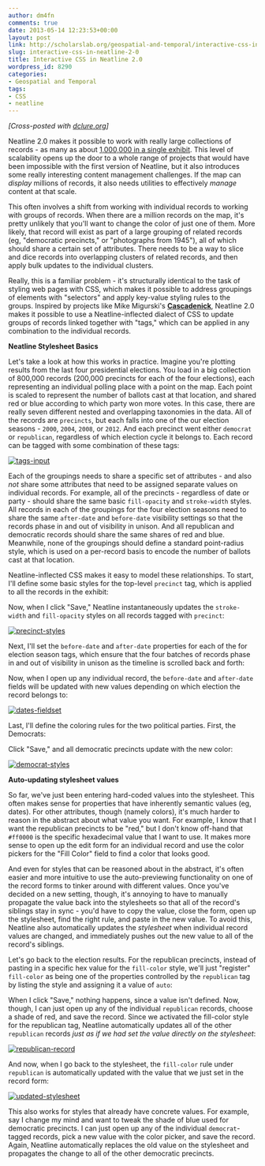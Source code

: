 ```yaml
---
author: dm4fn
comments: true
date: 2013-05-14 12:23:53+00:00
layout: post
link: http://scholarslab.org/geospatial-and-temporal/interactive-css-in-neatline-2-0/
slug: interactive-css-in-neatline-2-0
title: Interactive CSS in Neatline 2.0
wordpress_id: 8290
categories:
- Geospatial and Temporal
tags:
- CSS
- neatline
---
```


_[Cross-posted with [dclure.org](http://dclure.org/uncategorized/interactive-css-in-neatline-2-0/)]_

Neatline 2.0 makes it possible to work with really large collections of records - as many as about [1,000,000 in a single exhibit](http://dclure.org/logs/neatline-one-million-records/). This level of scalability opens up the door to a whole range of projects that would have been impossible with the first version of Neatline, but it also introduces some really interesting content management challenges. If the map can _display_ millions of records, it also needs utilities to effectively _manage_ content at that scale.

This often involves a shift from working with individual records to working with groups of records. When there are a million records on the map, it's pretty unlikely that you'll want to change the color of just one of them. More likely, that record will exist as part of a large grouping of related records (eg, "democratic precincts," or "photographs from 1945"), all of which should share a certain set of attributes. There needs to be a way to slice and dice records into overlapping clusters of related records, and then apply bulk updates to the individual clusters.

Really, this is a familiar problem - it's structurally identical to the task of styling web pages with CSS, which makes it possible to address groupings of elements with "selectors" and apply key-value styling rules to the groups. Inspired by projects like Mike Migurski's [**Cascadenick**](https://github.com/mapnik/Cascadenik), Neatline 2.0 makes it possible to use a Neatline-inflected dialect of CSS to update groups of records linked together with "tags," which can be applied in any combination to the individual records.

**Neatline Stylesheet Basics**

Let's take a look at how this works in practice. Imagine you're plotting results from the last four presidential elections. You load in a big collection of 800,000 records (200,000 precincts for each of the four elections), each representing an individual polling place with a point on the map. Each point is scaled to represent the number of ballots cast at that location, and shared red or blue according to which party won more votes. In this case, there are really seven different nested and overlapping taxonomies in the data. All of the records are `precincts`, but each falls into one of the our election seasons - `2000`, `2004`, `2008`, or `2012`. And each precinct went either `democrat` or `republican`, regardless of which election cycle it belongs to. Each record can be tagged with some combination of these tags:

[![tags-input](http://www.scholarslab.org/wp-content/uploads/2013/05/tags-input.jpg)](http://www.scholarslab.org/wp-content/uploads/2013/05/tags-input.jpg)

Each of the groupings needs to share a specific set of attributes - and also _not_ share some attributes that need to be assigned separate values on individual records. For example, all of the precincts - regardless of date or party - should share the same basic `fill-opacity` and `stroke-width` styles. All records in each of the groupings for the four election seasons need to share the same `after-date` and `before-date` visibility settings so that the records phase in and out of visibility in unison. And all republican and democratic records should share the same shares of red and blue. Meanwhile, none of the groupings should define a standard point-radius style, which is used on a per-record basis to encode the number of ballots cast at that location.

Neatline-inflected CSS makes it easy to model these relationships. To start, I'll define some basic styles for the top-level `precinct` tag, which is applied to all the records in the exhibit:



Now, when I click "Save," Neatline instantaneously updates the `stroke-width` and `fill-opacity` styles on all records tagged with `precinct`:

[![precinct-styles](http://www.scholarslab.org/wp-content/uploads/2013/05/precinct-styles-1024x640.jpg)](http://www.scholarslab.org/wp-content/uploads/2013/05/precinct-styles.jpg)

Next, I'll set the `before-date` and `after-date` properties for each of the for election season tags, which ensure that the four batches of records phase in and out of visibility in unison as the timeline is scrolled back and forth:



Now, when I open up any individual record, the `before-date` and `after-date` fields will be updated with new values depending on which election the record belongs to:

[![dates-fieldset](http://www.scholarslab.org/wp-content/uploads/2013/05/dates-fieldset.jpg)](http://www.scholarslab.org/wp-content/uploads/2013/05/dates-fieldset.jpg)

Last, I'll define the coloring rules for the two political parties. First, the Democrats:



Click "Save," and all democratic precincts update with the new color:

[![democrat-styles](http://www.scholarslab.org/wp-content/uploads/2013/05/democrat-styles-1024x640.jpg)](http://www.scholarslab.org/wp-content/uploads/2013/05/democrat-styles.jpg)

**Auto-updating stylesheet values**

So far, we've just been entering hard-coded values into the stylesheet. This often makes sense for properties that have inherently semantic values (eg, dates). For other attributes, though (namely colors), it's much harder to reason in the abstract about what value you want. For example, I know that I want the republican precincts to be "red," but I don't know off-hand that `#ff0000` is the specific hexadecimal value that I want to use. It makes more sense to open up the edit form for an individual record and use the color pickers for the "Fill Color" field to find a color that looks good.

And even for styles that can be reasoned about in the abstract, it's often easier and more intuitive to use the auto-previewing functionality on one of the record forms to tinker around with different values. Once you've decided on a new setting, though, it's annoying to have to manually propagate the value back into the stylesheets so that all of the record's siblings stay in sync - you'd have to copy the value, close the form, open up the stylesheet, find the right rule, and paste in the new value. To avoid this, Neatline also automatically updates the _stylesheet_ when individual record values are changed, and immediately pushes out the new value to all of the record's siblings.

Let's go back to the election results. For the republican precincts, instead of pasting in a specific hex value for the `fill-color` style, we'll just "register" `fill-color` as being one of the properties controlled by the `republican` tag by listing the style and assigning it a value of `auto`:



When I click "Save," nothing happens, since a value isn't defined. Now, though, I can just open up any of the individual `republican` records, choose a shade of red, and save the record. Since we activated the fill-color style for the republican tag, Neatline automatically updates all of the other `republican` records _just as if we had set the value directly on the stylesheet_:

[![republican-record](http://www.scholarslab.org/wp-content/uploads/2013/05/republican-record-1024x640.jpg)](http://www.scholarslab.org/wp-content/uploads/2013/05/republican-record.jpg)

And now, when I go back to the stylesheet, the `fill-color` rule under `republican` is automatically updated with the value that we just set in the record form:

[![updated-stylesheet](http://www.scholarslab.org/wp-content/uploads/2013/05/updated-stylesheet.jpg)](http://www.scholarslab.org/wp-content/uploads/2013/05/updated-stylesheet.jpg)

This also works for styles that already have concrete values. For example, say I change my mind and want to tweak the shade of blue used for democratic precincts. I can just open up any of the individual `democrat`-tagged records, pick a new value with the color picker, and save the record. Again, Neatline automatically replaces the old value on the stylesheet and propagates the change to all of the other democratic precincts.
